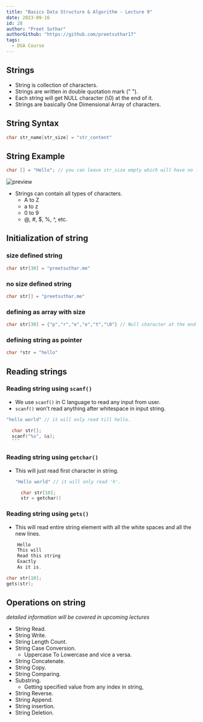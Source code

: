 ```yaml
---
title: "Basics Data Structure & Algorithm - Lecture 9"
date: 2023-09-16
id: 28
author: "Preet Suthar"
authorGithub: "https://github.com/preetsuthar17"
tags:
  - DSA Course
---
```


## Strings

- String is collection of characters.
- Strings are written in double quotation mark (" ").
- Each string will get NULL character (\0) at the end of it.
- Strings are basically One Dimensional Array of characters.

## String Syntax

```c
char str_name[str_size] = "str_content"
```

## String Example

```c
char [] = "Hello"; // you can leave str_size empty which will have no limit in str_content.
```

![preview](https://i.imgur.com/LPuCOjC.png)

- Strings can contain all types of characters.
  - A to Z
  - a to z
  - 0 to 9
  - @, #, $, %, ^, etc.

## Initialization of string

### size defined string

```c
char str[30] = "preetsuthar.me"
```

### no size defined string

```c
char str[] = "preetsuthar.me"
```

### defining as array with size

```c
char str[30] = {"p","r","e","e","t","\0"} // Null character at the end.
```

### defining string as pointer

```c
char *str = "hello"
```

## Reading strings

### Reading string using `scanf()`

- We use `scanf()` in C language to read any input from user.
- `scanf()` won't read anything after whitespace in input string.

```c
"hello world" // it will only read till hello.
```

````c
  char str[];
  scanf("%s", &s);
  ```
````

### Reading string using `getchar()`

- This will just read first character in string.

  ```c
  "Hello world" // it will only read 'h'.
  ```

  ```c
    char str[10];
    str = getchar()
  ```

### Reading string using `gets()`

- This will read entire string element with all the white spaces and all the new lines.

```c
    Hello
    This will
    Read this string
    Exactly
    As it is.
```

```c
char str[10];
gets(str);
```

## Operations on string

_detailed information will be covered in upcoming lectures_

- String Read.
- String Write.
- String Length Count.
- String Case Conversion.
  - Uppercase To Lowercase and vice a versa.
- String Concatenate.
- String Copy.
- String Comparing.
- Substring.
  - Getting specified value from any index in string,
- String Reverse.
- String Append.
- String insertion.
- String Deletion.
